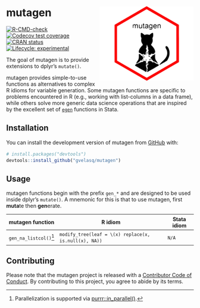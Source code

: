 
<!-- README.md is generated from README.Rmd. Please edit that file -->

# mutagen <img src="man/figures/logo.png" align="right" height="200"/>

<!-- badges: start -->

[![R-CMD-check](https://github.com/gvelasq/mutagen/actions/workflows/R-CMD-check.yaml/badge.svg?branch=main)](https://github.com/gvelasq/mutagen/actions/workflows/R-CMD-check.yaml)
[![Codecov test
coverage](https://codecov.io/gh/gvelasq/mutagen/graph/badge.svg)](https://app.codecov.io/gh/gvelasq/mutagen)
[![CRAN
status](https://www.r-pkg.org/badges/version/mutagen)](https://CRAN.R-project.org/package=mutagen)
[![Lifecycle:
experimental](https://img.shields.io/badge/lifecycle-experimental-orange.svg)](https://www.tidyverse.org/lifecycle/#experimental)

<!-- badges: end -->

The goal of mutagen is to provide extensions to dplyr’s `mutate()`.

mutagen provides simple-to-use functions as alternatives to complex R
idioms for variable generation. Some mutagen functions are specific to
problems encountered in R (e.g., working with list-columns in a data
frame), while others solve more generic data science operations that are
inspired by the excellent set of
[`egen`](https://www.stata.com/manuals/degen.pdf) functions in Stata.

## Installation

You can install the development version of mutagen from
[GitHub](https://github.com) with:

``` r
# install.packages("devtools")
devtools::install_github("gvelasq/mutagen")
```

## Usage

mutagen functions begin with the prefix `gen_*` and are designed to be
used inside dplyr’s `mutate()`. A mnemonic for this is that to use
mutagen, first **muta**te then **gen**erate.

| mutagen function | R idiom | Stata idiom |
|----|----|----|
| `gen_na_listcol()`[^1] | `modify_tree(leaf = \(x) replace(x, is.null(x), NA))` | `N/A` |

## Contributing

Please note that the mutagen project is released with a [Contributor
Code of Conduct](.github/CODE_OF_CONDUCT.md). By contributing to this
project, you agree to abide by its terms.

[^1]: Parallelization is supported via
    [purrr::in_parallel()](https://purrr.tidyverse.org/reference/in_parallel.html).
